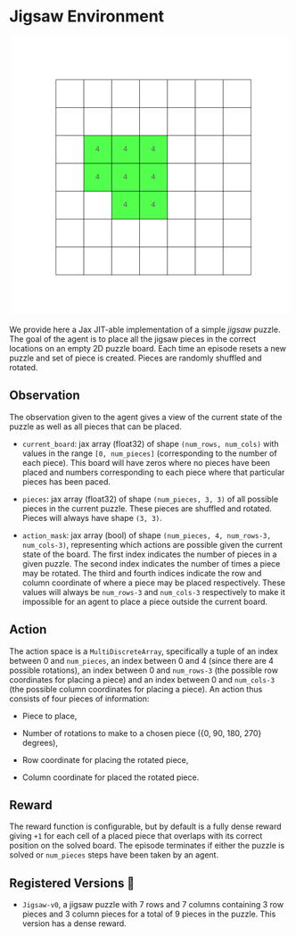 # Jigsaw Environment

<p align="center">
        <img src="../env_anim/jigsaw.gif" width="500"/>
</p>

We provide here a Jax JIT-able implementation of a simple _jigsaw_ puzzle. The goal of the agent is to place
all the jigsaw pieces in the correct locations on an empty 2D puzzle board. Each time an episode resets a
new puzzle and set of piece is created. Pieces are randomly shuffled and rotated.

## Observation
The observation given to the agent gives a view of the current state of the puzzle as well as
all pieces that can be placed.

- `current_board`: jax array (float32) of shape `(num_rows, num_cols)` with values in the range
    `[0, num_pieces]` (corresponding to the number of each piece). This board will have zeros
    where no pieces have been placed and numbers corresponding to each piece where that particular
    pieces has been paced.

- `pieces`: jax array (float32) of shape `(num_pieces, 3, 3)` of all possible pieces in the
    current puzzle. These pieces are shuffled and rotated. Pieces will always have shape `(3, 3)`.

- `action_mask`: jax array (bool) of shape `(num_pieces, 4, num_rows-3, num_cols-3)`, representing
    which actions are possible given the current state of the board. The first index indicates the
    number of pieces in a given puzzle. The second index indicates the number of times a piece may be rotated.
    The third and fourth indices indicate the row and column coordinate of where a piece may be placed respectively.
    These values will always be `num_rows-3` and `num_cols-3` respectively to make it impossible for an agent to
    place a piece outside the current board.


## Action
The action space is a `MultiDiscreteArray`, specifically a tuple of an index between 0 and `num_pieces`,
an index between 0 and 4 (since there are 4 possible rotations), an index between 0 and `num_rows-3`
(the possible row coordinates for placing a piece) and an index between 0 and `num_cols-3`
(the possible column coordinates for placing a piece). An action thus consists of four pieces of
information:

- Piece to place,

- Number of rotations to make to a chosen piece ({0, 90, 180, 270} degrees),

- Row coordinate for placing the rotated piece,

- Column coordinate for placed the rotated piece.


## Reward
The reward function is configurable, but by default is a fully dense reward giving `+1` for
each cell of a placed piece that overlaps with its correct position on the solved board. The episode
terminates if either the puzzle is solved or `num_pieces` steps have been taken by an agent.


## Registered Versions 📖
- `Jigsaw-v0`, a jigsaw puzzle with 7 rows and 7 columns containing 3 row pieces and 3 column pieces
    for a total of 9 pieces in the puzzle. This version has a dense reward.

